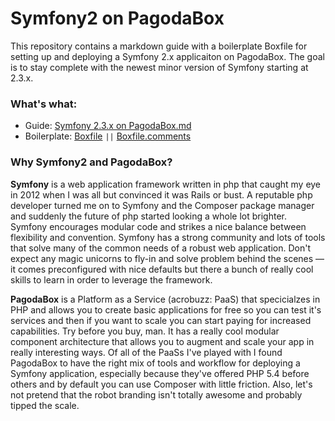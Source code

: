 Symfony2 on PagodaBox
====================

This repository contains a markdown guide with a boilerplate Boxfile for setting up and deploying a Symfony 2.x applicaiton on PagodaBox. The goal is to stay complete with the newest minor version of Symfony starting at 2.3.x.

### What's what:

* Guide: [Symfony 2.3.x on PagodaBox.md](Symfony%202.3.x%20on%20PagodaBox.md)
* Boilerplate: [Boxfile](Boxfile) `||` [Boxfile.comments](Boxfile.comments)

### Why Symfony2 and PagodaBox?

**Symfony** is a web application framework written in php that caught my eye in 2012 when I was all but convinced it was Rails or bust. A reputable php developer turned me on to Symfony and the Composer package manager and suddenly the future of php started looking a whole lot brighter. Symfony encourages modular code and strikes a nice balance between flexibility and convention. Symfony has a strong community and lots of tools that solve many of the common needs of a robust web application. Don't expect any magic unicorns to fly-in and solve problem behind the scenes — it comes preconfigured with nice defaults but there a bunch of really cool skills to learn in order to leverage the framework.

**PagodaBox** is a Platform as a Service (acrobuzz: PaaS) that specicialzes in PHP and allows you to create basic applications for free so you can test it's services and then if you want to scale you can start paying for increased capabilities. Try before you buy, man. It has a really cool modular component architecture that allows you to augment and scale your app in really interesting ways. Of all of the PaaSs I've played with I found PagodaBox to have the right mix of tools and workflow for deploying a Symfony application, especially because they've offered PHP 5.4 before others and by default you can use Composer with little friction. Also, let's not pretend that the robot branding isn't totally awesome and probably tipped the scale.